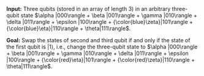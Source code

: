 **Input:** Three qubits (stored in an array of length 3) in an arbitrary three-qubit state 
$\alpha |000\rangle + \beta |001\rangle + \gamma |010\rangle + \delta |011\rangle + \epsilon |100\rangle + {\color{blue}\zeta}|101\rangle + {\color{blue}\eta}|110\rangle + \theta|111\rangle$.

**Goal:** Swap the states of second and third qubit if and only if the state of the first qubit is $|1\rangle$, i.e., change the three-qubit state to $\alpha |000\rangle + \beta |001\rangle + \gamma |010\rangle + \delta |011\rangle + \epsilon |100\rangle + {\color{red}\eta}|101\rangle + {\color{red}\zeta}|110\rangle + \theta|111\rangle$.